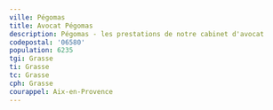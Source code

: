 ```yaml
---
ville: Pégomas
title: Avocat Pégomas
description: Pégomas - les prestations de notre cabinet d'avocat
codepostal: '06580'
population: 6235
tgi: Grasse
ti: Grasse
tc: Grasse
cph: Grasse
courappel: Aix-en-Provence
---
```

